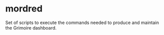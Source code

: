 # mordred
Set of scripts to execute the commands needed to produce and maintain the Grimoire dashboard.
